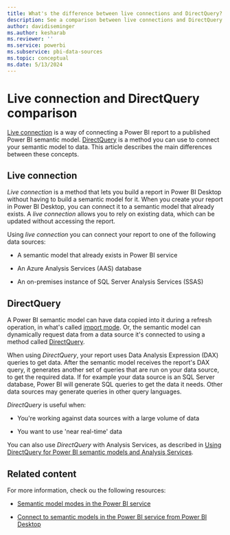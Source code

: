 ```yaml
---
title: What's the difference between live connections and DirectQuery?
description: See a comparison between live connections and DirectQuery
author: davidiseminger
ms.author: kesharab
ms.reviewer: ''
ms.service: powerbi
ms.subservice: pbi-data-sources
ms.topic: conceptual
ms.date: 5/13/2024
---
```


# Live connection and DirectQuery comparison

[Live connection](desktop-report-lifecycle-datasets.md#using-a-power-bi-service-live-connection-for-report-lifecycle-management) is a way of connecting a Power BI report to a published Power BI semantic model. [DirectQuery](refresh-data.md#semantic-models-in-directquery-mode) is a method you can use to connect your semantic model to data. This article describes the main differences between these concepts. 

## Live connection

*Live connection* is a method that lets you build a report in Power BI Desktop without having to build a semantic model for it. When you create your report in Power BI Desktop, you can connect it to a semantic model that already exists. A *live connection* allows you to rely on existing data, which can be updated without accessing the report. 

Using *live connection* you can connect your report to one of the following data sources:

* A semantic model that already exists in Power BI service

* An Azure Analysis Services (AAS) database  

* An on-premises instance of SQL Server Analysis Services (SSAS)

## DirectQuery

A Power BI semantic model can have data copied into it during a refresh operation, in what's called [import mode](service-dataset-modes-understand.md#import-mode). Or, the semantic model can dynamically request data from a data source it's connected to using a method called [DirectQuery](service-dataset-modes-understand.md#directquery-mode).

When using *DirectQuery*, your report uses Data Analysis Expression (DAX) queries to get data. After the semantic model receives the report's DAX query, it generates another set of queries that are run on your data source, to get the required data. If for example your data source is an SQL Server database, Power BI will generate SQL queries to get the data it needs. Other data sources may generate queries in other query languages.

*DirectQuery* is useful when:

* You're working against data sources with a large volume of data

* You want to use 'near real-time' data

You can also use *DirectQuery* with Analysis Services, as described in [Using DirectQuery for Power BI semantic models and Analysis Services](desktop-directquery-datasets-azure-analysis-services.md).

## Related content

For more information, check ou the following resources:

* [Semantic model modes in the Power BI service](service-dataset-modes-understand.md)

* [Connect to semantic models in the Power BI service from Power BI Desktop](desktop-report-lifecycle-datasets.md)
